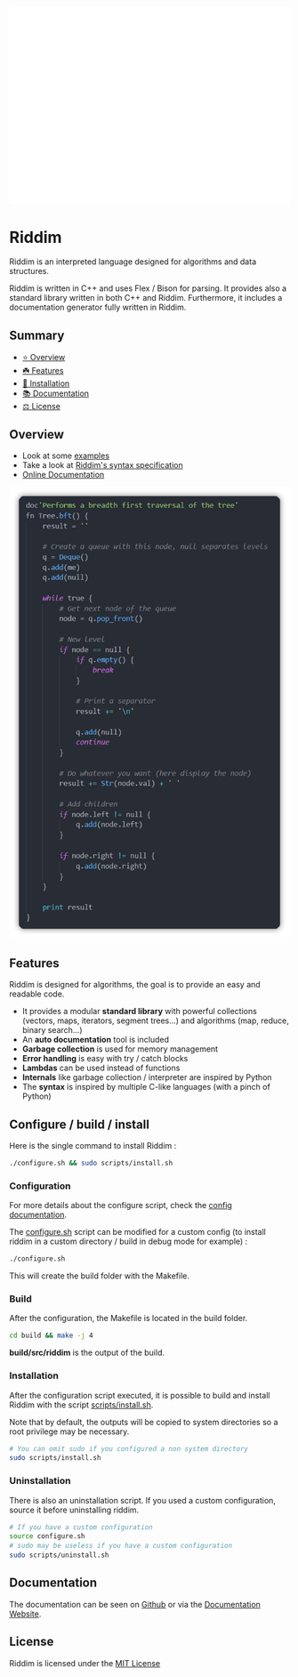 <p align="center"><img src="res/riddim.svg" /></p>

# Riddim
Riddim is an interpreted language designed for algorithms and data structures.

Riddim is written in C++ and uses Flex / Bison for parsing.
It provides also a standard library written in both C++ and Riddim.
Furthermore, it includes a documentation generator fully written in Riddim.

## Summary
- [⭐ Overview](#Overview)
- [☘️ Features](#Features)
- [🔌 Installation](#installation)
- [📚 Documentation](#Documentation)
- [⚖ License](#License)

## Overview
- Look at some [examples](examples/README.md)
- Take a look at [Riddim's syntax specification](docs/riddim/syntax.md)
- [Online Documentation](https://cc618.github.io/Riddim)

[![Breadth First Traversal example](res/readme_example.png)](examples/tree.rid)

## Features
Riddim is designed for algorithms, the goal is to provide an easy and readable code.

- It provides a modular **standard library** with powerful collections (vectors, maps, iterators, segment trees...) and algorithms (map, reduce, binary search...)
- An **auto documentation** tool is included
- **Garbage collection** is used for memory management
- **Error handling** is easy with try / catch blocks
- **Lambdas** can be used instead of functions
- **Internals** like garbage collection / interpreter are inspired by Python
- The **syntax** is inspired by multiple C-like languages (with a pinch of Python)

## <span id="installation">Configure / build / install</span>
Here is the single command to install Riddim :
```sh
./configure.sh && sudo scripts/install.sh
```

### Configuration
For more details about the configure script, check the [config documentation](docs/riddim/config.md).

The [configure.sh](configure.sh) script can be modified for a custom config
(to install riddim in a custom directory / build in debug mode for example) :
```sh
./configure.sh
```

This will create the build folder with the Makefile.

### Build
After the configuration, the Makefile is located in the build folder.
```sh
cd build && make -j 4
```

**build/src/riddim** is the output of the build.

### Installation
After the configuration script executed, it is possible to build and install
Riddim with the script [scripts/install.sh](scripts/install.sh).

Note that by default, the outputs will be copied to system directories so
a root privilege may be necessary.

```sh
# You can omit sudo if you configured a non system directory
sudo scripts/install.sh
```

### Uninstallation
There is also an uninstallation script.
If you used a custom configuration, source
it before uninstalling riddim.

```sh
# If you have a custom configuration
source configure.sh
# sudo may be useless if you have a custom configuration
sudo scripts/uninstall.sh
```

## Documentation
The documentation can be seen on [Github](docs) or via the [Documentation Website](https://cc618.github.io/Riddim).

## License
Riddim is licensed under the [MIT License](LICENSE)
